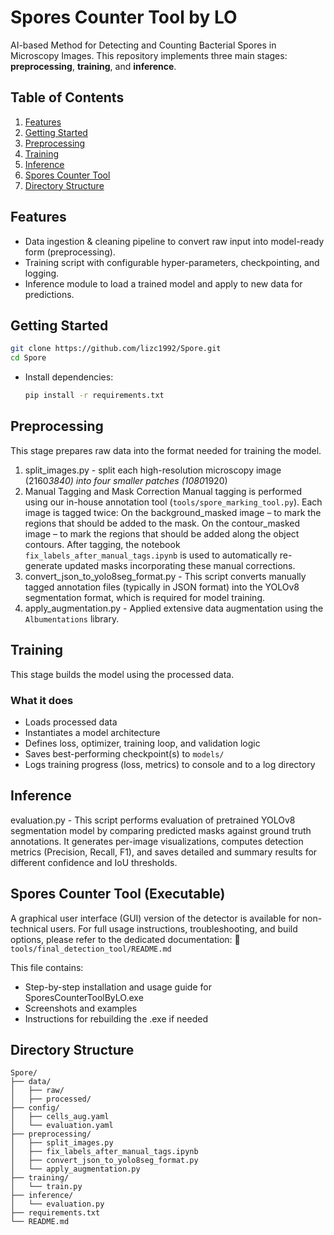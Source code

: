 # Spores Counter Tool by LO

AI-based Method for Detecting and Counting Bacterial Spores in Microscopy Images.
This repository implements three main stages: **preprocessing**, **training**, and **inference**.

## Table of Contents

1. [Features](#features)
2. [Getting Started](#getting-started)
3. [Preprocessing](#preprocessing)
4. [Training](#training)
5. [Inference](#inference)
6. [Spores Counter Tool](#executable)
7. [Directory Structure](#directory-structure)

## Features

* Data ingestion & cleaning pipeline to convert raw input into model-ready form (preprocessing).
* Training script with configurable hyper-parameters, checkpointing, and logging.
* Inference module to load a trained model and apply to new data for predictions.

## Getting Started

  ```bash
  git clone https://github.com/lizc1992/Spore.git  
  cd Spore  
  ```
* Install dependencies:

  ```bash
  pip install -r requirements.txt  
  ```

## Preprocessing

This stage prepares raw data into the format needed for training the model.

1. split_images.py - split each high-resolution microscopy image (2160*3840) into four smaller patches (1080*1920)
2. Manual Tagging and Mask Correction
   Manual tagging is performed using our in-house annotation tool (`tools/spore_marking_tool.py`).
   Each image is tagged twice:
     On the background_masked image – to mark the regions that should be added to the mask.
     On the contour_masked image – to mark the regions that should be added along the object contours.
   After tagging, the notebook `fix_labels_after_manual_tags.ipynb` is used to automatically re-generate updated masks incorporating these manual corrections.
3. convert_json_to_yolo8seg_format.py - This script converts manually tagged annotation files (typically in JSON format) into the YOLOv8 segmentation format, which is required for model training.
4. apply_augmentation.py - Applied extensive data augmentation using the `Albumentations` library.


## Training

This stage builds the model using the processed data.

### What it does

* Loads processed data
* Instantiates a model architecture 
* Defines loss, optimizer, training loop, and validation logic
* Saves best-performing checkpoint(s) to `models/`
* Logs training progress (loss, metrics) to console and to a log directory


## Inference

evaluation.py - This script performs evaluation of pretrained YOLOv8 segmentation model by comparing predicted masks against ground truth annotations.
It generates per-image visualizations, computes detection metrics (Precision, Recall, F1), and saves detailed and summary results for different confidence and IoU thresholds.

## Spores Counter Tool (Executable)

A graphical user interface (GUI) version of the detector is available for non-technical users.
For full usage instructions, troubleshooting, and build options, please refer to the dedicated documentation:
📄 `tools/final_detection_tool/README.md`

This file contains:
* Step-by-step installation and usage guide for SporesCounterToolByLO.exe
* Screenshots and examples
* Instructions for rebuilding the .exe if needed

## Directory Structure

```
Spore/
├── data/
│   ├── raw/
│   ├── processed/               
├── config/
│   ├── cells_aug.yaml
│   └── evaluation.yaml
├── preprocessing/
│   ├── split_images.py
│   ├── fix_labels_after_manual_tags.ipynb
│   ├── convert_json_to_yolo8seg_format.py
│   └── apply_augmentation.py
├── training/
│   └── train.py
├── inference/
│   └── evaluation.py
├── requirements.txt
└── README.md
```

